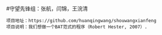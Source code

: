 #守望先锋组：张航，闫锦，王浣清
	
	项目地址：https://github.com/huanqingwang/shouwangxianfeng
	项目说明：我们想做一个BAT范式的程序（Robert Hester, 2007）.
